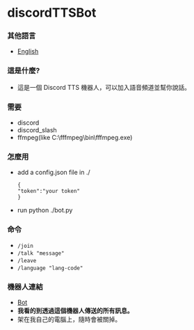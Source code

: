 # discordTTSBot

### 其他語言
- [English](README.md)

### 這是什麼?
- 這是一個 Discord TTS 機器人，可以加入語音頻道並幫你說話。

### 需要
- discord
- discord_slash
- ffmpeg(like C:\fffmpeg\bin\fffmpeg.exe)

### 怎麼用

- add a config.json file in ./
  ```
  {
  "token":"your token"
  }
  ```
- run python ./bot.py

### 命令
- `/join`
- `/talk "message"`
- `/leave `
- `/language "lang-code"`

### 機器人連結
- [Bot](https://discord.com/api/oauth2/authorize?client_id=949268140267806743&permissions=2150639616&scope=bot%20applications.commands)
- **我看的到透過這個機器人傳送的所有訊息。**
- 架在我自己的電腦上，隨時會被關掉。
